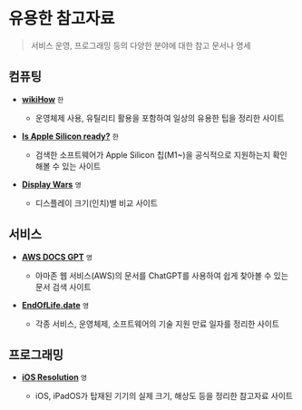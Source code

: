 # 유용한 참고자료

> 서비스 운영, 프로그래밍 등의 다양한 분야에 대한 참고 문서나 명세

## 컴퓨팅

- **[wikiHow](https://wikihow.com)** `한`

  - 운영체제 사용, 유틸리티 활용을 포함하여 일상의 유용한 팁을 정리한 사이트

- **[Is Apple Silicon ready?](https://isapplesiliconready.com)** `한`

  - 검색한 소프트웨어가 Apple Silicon 칩(M1~)을 공식적으로 지원하는지 확인해볼 수 있는 사이트

- **[Display Wars](https://www.displaywars.com)** `영`

  - 디스플레이 크기(인치)별 비교 사이트

## 서비스

- **[AWS DOCS GPT](https://www.awsdocsgpt.com)** `영`

  - 아마존 웹 서비스(AWS)의 문서를 ChatGPT를 사용하여 쉽게 찾아볼 수 있는 문서 검색 사이트

- **[EndOfLife.date](https://endoflife.date)** `영`

  - 각종 서비스, 운영체제, 소프트웨어의 기술 지원 만료 일자를 정리한 사이트

## 프로그래밍

- **[iOS Resolution](https://www.ios-resolution.com)** `영`

  - iOS, iPadOS가 탑재된 기기의 실제 크기, 해상도 등을 정리한 참고자료 사이트
